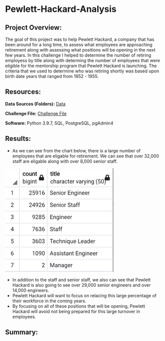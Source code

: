# Pewlett-Hackard-Analysis

## Project Overview:

The goal of this project was to help Pewlett Hackard, a company that has been around for a long time, to assess what employees are approaching retirement along with assessing what positions will be opening in the next few years. In this challenge I helped to determine the number of retiring employess by title along with determing the number of employees that were eligible for the mentorship program that Pewlett Hackard is launching. The criteria that we used to determine who was retiring shortly was based upon birth date years that ranged from 1952 - 1955.

## Resources:

**Data Sources (Folders):** [Data](https://github.com/matthubb17/Pewlett-Hackard-Analysis/tree/main/Data)

**Challenge File:** [Challenge File](https://github.com/matthubb17/Pewlett-Hackard-Analysis/blob/main/Queries/Employee_Database_challenge.sql)

**Software:** Python 3.9.7, SQL, PostgreSQL, pgAdmin4

## Results:

  - As we can see from the chart below, there is a large number of employees that are eligable for retirement. We can see that over 32,000 staff are eligable along with over 8,000 senior staff.

![Retiring Titles Screenshot](https://github.com/matthubb17/Pewlett-Hackard-Analysis/blob/main/Data/Retiring%20Titles%20Screenshot.png)

  - In addition to the staff and senior staff, we also can see that Pewlett Hackard is also going to see over 29,000 senior engineers and over 14,000 engineers.
  - Pewlett Hackard will want to focus on relacing this large percentage of their workforce in the coming years.
  - By focusing on all of these positions that will be opening, Pewlett Hackard will avoid not being prepared for this large turnover in employees.

## Summary:



